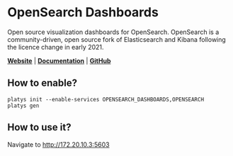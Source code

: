 # OpenSearch Dashboards

Open source visualization dashboards for OpenSearch. OpenSearch is a community-driven, open source fork of Elasticsearch and Kibana following the licence change in early 2021. 

**[Website](https://opensearch.org/)** | **[Documentation](https://opensearch.org/docs/latest/dashboards/index/)** | **[GitHub](https://github.com/opensearch-project/OpenSearch-Dashboards)**

## How to enable?

```
platys init --enable-services OPENSEARCH_DASHBOARDS,OPENSEARCH
platys gen
```

## How to use it?

Navigate to <http://172.20.10.3:5603>